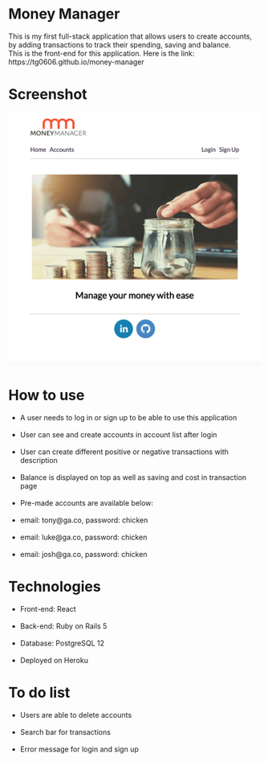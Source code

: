 <h1>Money Manager</h1>

<p>This is my first full-stack application that allows users to create accounts, by adding transactions to track their spending, saving and balance. <br>
This is the front-end for this application. Here is the link: https://tg0606.github.io/money-manager
</p>

<h1>Screenshot</h1>

![](src/images/ss1.png)

<h1>How to use</h1>

<ul>
<li>A user needs to log in or sign up to be able to use this application</li><br>
<li>User can see and create accounts in account list after login</li><br>
<li>User can create different positive or negative transactions with description</li><br>
<li>Balance is displayed on top as well as saving and cost in transaction page</li><br>
<li>Pre-made accounts are available below: </li><br>
<li>email: tony@ga.co, password: chicken </li><br>
<li>email: luke@ga.co, password: chicken </li><br>
<li>email: josh@ga.co, password: chicken </li>
</ul>

<h1>Technologies</h1>
<ul>
<li>Front-end: React</li> <br>
<li>Back-end: Ruby on Rails 5</li> <br>
<li>Database: PostgreSQL 12</li> <br>
<li>Deployed on Heroku</li>
</ul>

<h1>To do list</h1>
<ul>
<li>Users are able to delete accounts</li> <br>
<li>Search bar for transactions</li><br>
<li>Error message for login and sign up</li>
</ul>
